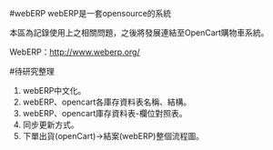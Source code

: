 #webERP
webERP是一套opensource的系統

本區為記錄使用上之相關問題，之後將發展連結至OpenCart購物車系統。

WebERP：http://www.weberp.org/


#待研究整理
1. webERP中文化。
2. webERP、opencart各庫存資料表名稱、結構。
3. webERP、opencart庫存資料表-欄位對照表。
4. 同步更新方式。
5. 下單出貨(openCart)→結案(webERP)整個流程圖。
